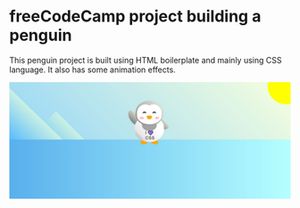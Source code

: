 # freeCodeCamp project building a penguin
This penguin project is built using HTML boilerplate and mainly using CSS language. It also has some animation effects. 

![penguin!](./image/penguin.JPG)